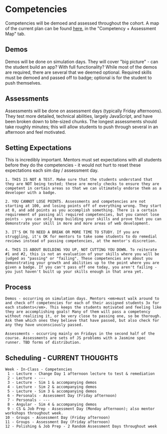 # Competencies

Competencies will be demoed and assessed throughout the cohort. A map of the current plan can be found [here](https://docs.google.com/spreadsheets/d/1SrbTzQdwkpuuzpOryp1dnKq21rdwCbFST3gV_oCnujc/edit#gid=422070687), in the "Competency + Assessment Map" tab.


## Demos

Demos will be done on simulation days. They will cover "big picture" - can the student build an app? With full functionality? While most of the demos are required, there are several that we deemed optional. Required skills must be demoed and passed off to badge; optional is for the student to push themselves.


## Assessments

Assessments will be done on assessment days (typically Friday afternoons). They test more detailed, technical abilities, largely JavaScript, and have been broken down to bite-sized chunks. The longest assessments should take roughly minutes; this will allow students to push through several in an afternoon and feel motivated.


## Setting Expectations

This is incredibly important. Mentors must set expectations with all students before they do the competencies - it would not hurt to reset these expectations each sim day / assessment day.

    1. THIS IS NOT A TEST. Make sure that the students understand that they are NOT being tested; these are merely checks to ensure they are competent in certain areas so that we can ultimately endorse them as a developer with a badge. 

    2. YOU CANNOT LOSE POINTS. Assessments and competencies are not starting at 100, and losing points off of everything wrong. They start at 0, and add points as you accomplish something. There is a certain requirement of passing all required competencies, but you cannot lose points - you can only keep building your skills and prove that you can demonstrate your skill in more and more areas of web development.

    3. IT'S OK TO NEED A BREAK OR MORE TIME TO STUDY. If you are struggling, it's OK for mentors to take some students to do remedial reviews instead of passing competencies, at the mentor's discretion.

    4. THIS IS ABOUT BUILDING YOU UP, NOT CUTTING YOU DOWN. To reiterate #1 and #2, this is not an evaluation of your skills where you will be judged as "passing" or "failing". These competencies are about you demonstrating your growth and abilities up to the point where you are given a badge. If you can't pass off one today, you aren't failing - you just haven't built up your skills enough in that area yet. 


## Process

    Demos - occurring on simulation days. Mentors <em>must walk around to and check off competencies for each of their assigned students 3x for each students</em>. This keeps the students motivated and feeling like they are accomplishing goals! Many of them will pass a competency without realizing it, or be very close to passing one, so be thorough. Ask them which ones they believe that have passed, but also check for any they have unconsciously passed.

    Assessments - occurring mainly on Fridays in the second half of the course. Assessments are sets of JS problems with a Jasmine spec runner. TBD forms of distribution.

## Scheduling - CURRENT THOUGHTS

    Week - In-Class - Competencies
     1 - Lecture - Change Day 1 afternoon lecture to test & remediation
     2 - Lecture - ---
     3 - Lecture - Sim 1 & accompanying demos
     4 - Lecture - Sim 2 & accompanying demos
     5 - Lecture - Sim 3 & accompanying demos
     6 - Personals - Assessment Day (Friday afternoon)
     7 - Personals - ---
     8 - Angular - Sim 4 & accompanying demos
     9 - CS & Job Prep - Assessment Day (Monday afternoon); also mentor workshops throughout week.
    10 - Groups - Assessment Day (Friday afternoon)
    11 - Groups - Assessment Day (Friday afternoon)
    12 - Polishing & Job Prep - 2 Random Assessment Days throughout week



